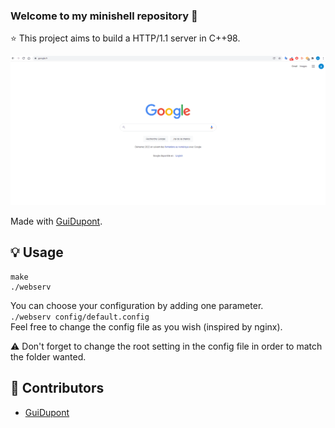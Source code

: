 ### Welcome to my minishell repository 👋

⭐️ This project aims to build a HTTP/1.1 server in C++98. 

<p align="center">
	<img src="./webserv.gif" >
</p>

Made with [GuiDupont](https://github.com/GuiDupont/webserv_42).

## 💡 Usage

```
make
./webserv
```

You can choose your configuration by adding one parameter.<br>
```./webserv config/default.config```<br>
Feel free to change the config file as you wish (inspired by nginx).<br>

⚠️ Don't forget to change the root setting in the config file in order to match the folder wanted.

## 👷 Contributors
- [GuiDupont](https://github.com/GuiDupont/)